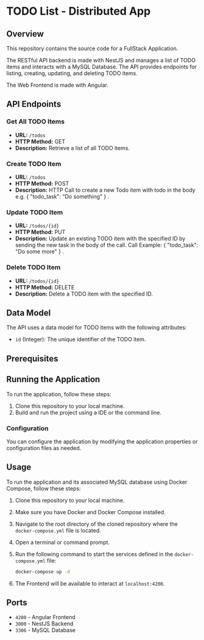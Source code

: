 # TODO List - Distributed App

## Overview

This repository contains the source code for a FullStack Application. 

The RESTful API backend is made with NestJS and manages a list of TODO items and interacts with a MySQL Database. The API provides endpoints for listing, creating, updating, and deleting TODO items. 

The Web Frontend is made with Angular. 


## API Endpoints

### Get All TODO Items

- **URL:** `/todos`
- **HTTP Method:** GET
- **Description:** Retrieve a list of all TODO items.

### Create TODO Item

- **URL:** `/todos`
- **HTTP Method:** POST
- **Description:** HTTP Call to create a new Todo item with todo in the body e.g. { "todo_task": "Do something" } .

### Update TODO Item

- **URL:** `/todos/{id}`
- **HTTP Method:** PUT
- **Description:** Update an existing TODO item with the specified ID by sending the new task in the body of the call. Call Example: { "todo_task": "Do some more" } .

### Delete TODO Item

- **URL:** `/todos/{id}`
- **HTTP Method:** DELETE
- **Description:** Delete a TODO item with the specified ID.

## Data Model

The API uses a data model for TODO items with the following attributes:

- `id` (Integer): The unique identifier of the TODO item.

## Prerequisites

## Running the Application

To run the application, follow these steps:

1. Clone this repository to your local machine.
2. Build and run the project using a IDE or the command line.

### Configuration

You can configure the application by modifying the application properties or configuration files as needed.

## Usage
To run the application and its associated MySQL database using Docker Compose, follow these steps:

1. Clone this repository to your local machine.
2. Make sure you have Docker and Docker Compose installed.

3. Navigate to the root directory of the cloned repository where the `docker-compose.yml` file is located.

4. Open a terminal or command prompt.

5. Run the following command to start the services defined in the `docker-compose.yml` file:

   ```bash
   docker-compose up -d

6. The Frontend will be available to interact at `localhost:4200`.

## Ports
- `4200` - Angular Frontend
- `3000` - NestJS Backend
- `3306` - MySQL Database
